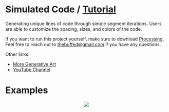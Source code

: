 # Simulated Code / [Tutorial](https://www.youtube.com/watch?v=3_7rxEQKCIk)

Generating unique lines of code through simple segment iterations. Users are able to customize the spacing, sizes, and colors of the code.

If you want to run this project yourself, make sure to download [Processing](processing.org). Feel free to reach out to thebuffed@gmail.com if you have any questions.

Other links:
- [More Generative Art](https://github.com/erdavids/Generative-Art)
- [YouTube Channel](https://www.youtube.com/channel/UCUrmX3SvpPerq-KAfGBrgGQ)

# Examples

<p align="center"><img src="https://github.com/erdavids/Simulated-Code/blob/master/Favorites/Reddit.png"></p>
